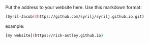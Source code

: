 Put the address to your website here. Use this markdown format:

```bash
[Syril-Jacob](https://github.com/syrilj/syrilj.github.io.git)
```

example:
```bash
[my website](https://rick-astley.github.io)
```